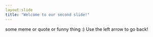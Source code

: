 ```yaml
---
layout:slide
title: "Welcome to our second slide!"
---
```

some meme or quote or funny thing :)
Use the left arrow to go back!
